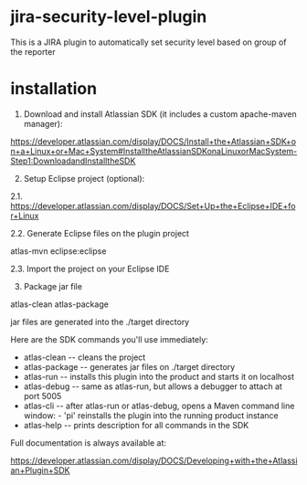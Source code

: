 jira-security-level-plugin
==========================

This is a JIRA plugin to automatically set security level based on group of the reporter

installation
============

1. Download and install Atlassian SDK (it includes a custom apache-maven manager):

https://developer.atlassian.com/display/DOCS/Install+the+Atlassian+SDK+on+a+Linux+or+Mac+System#InstalltheAtlassianSDKonaLinuxorMacSystem-Step1:DownloadandInstalltheSDK

2. Setup Eclipse project (optional):

2.1. https://developer.atlassian.com/display/DOCS/Set+Up+the+Eclipse+IDE+for+Linux

2.2. Generate Eclipse files on the plugin project

atlas-mvn eclipse:eclipse

2.3. Import the project on your Eclipse IDE

3. Package jar file

atlas-clean
atlas-package

jar files are generated into the ./target directory

Here are the SDK commands you'll use immediately:

* atlas-clean   -- cleans the project
* atlas-package -- generates jar files on ./target directory
* atlas-run     -- installs this plugin into the product and starts it on localhost
* atlas-debug   -- same as atlas-run, but allows a debugger to attach at port 5005
* atlas-cli     -- after atlas-run or atlas-debug, opens a Maven command line window:
                  - 'pi' reinstalls the plugin into the running product instance
* atlas-help    -- prints description for all commands in the SDK

Full documentation is always available at:

https://developer.atlassian.com/display/DOCS/Developing+with+the+Atlassian+Plugin+SDK

